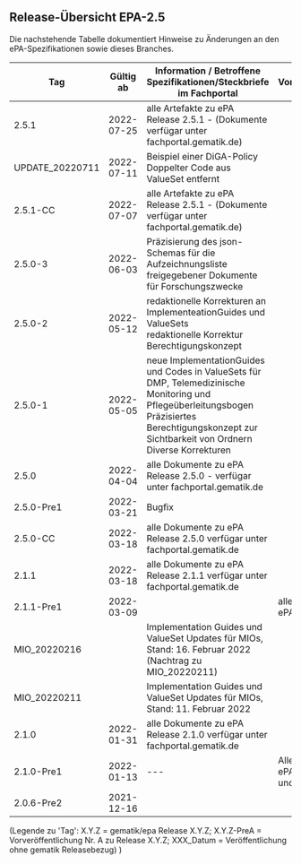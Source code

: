 ## Release-Übersicht EPA-2.5

Die nachstehende Tabelle dokumentiert Hinweise zu Änderungen an den ePA-Spezifikationen sowie dieses Branches.<br/> 


| Tag | Gültig ab | Information / Betroffene Spezifikationen/Steckbriefe im Fachportal | Vorabveröffentlichungen |
|---|---|---|---|
|2.5.1|2022-07-25|alle Artefakte zu ePA Release 2.5.1 - (Dokumente verfügar unter fachportal.gematik.de)|||
|UPDATE_20220711|2022-07-11|Beispiel einer DiGA-Policy </br> Doppelter Code aus ValueSet entfernt|| 
|2.5.1-CC|2022-07-07|alle Artefakte zu ePA Release 2.5.1 - (Dokumente verfügar unter fachportal.gematik.de)|||
|2.5.0-3|2022-06-03|Präzisierung des json-Schemas für die Aufzeichnungsliste freigegebener Dokumente für Forschungszwecke||
|2.5.0-2|2022-05-12|redaktionelle Korrekturen an ImplementeationGuides und ValueSets </br> redaktionelle Korrektur Berechtigungskonzept||
|2.5.0-1|2022-05-05|neue ImplementationGuides und Codes in ValueSets für DMP, Telemedizinische Monitoring und Pflegeüberleitungsbogen </br> Präzisiertes Berechtigungskonzept zur Sichtbarkeit von Ordnern </br> Diverse Korrekturen||
|2.5.0|2022-04-04|alle Dokumente zu ePA Release 2.5.0 - verfügar unter fachportal.gematik.de||initialer Release</br>(inklusive relevanter Änderungen aus Release ePA 2.1.1)|
|2.5.0-Pre1|2022-03-21|Bugfix ||
|2.5.0-CC|2022-03-18|alle Dokumente zu ePA Release 2.5.0 verfügar unter fachportal.gematik.de||initialer Release zur Kommentierung|
|2.1.1|2022-03-18|alle Dokumente zu ePA Release 2.1.1 verfügar unter fachportal.gematik.de||
|2.1.1-Pre1|2022-03-09||alle Änderungen gemäß ePA_Maintenance 22.1|
|MIO_20220216||Implementation Guides und ValueSet Updates für MIOs, Stand: 16. Februar 2022<br/>(Nachtrag zu MIO_20220211) ||
|MIO_20220211||Implementation Guides und ValueSet Updates für MIOs, Stand: 11. Februar 2022 ||
|2.1.0|2022-01-31|alle Dokumente zu ePA Release 2.1.0 verfügar unter fachportal.gematik.de||
|2.1.0-Pre1|2022-01-13|---|Alle Änderungen gemäß ePA_Maintenance 21.4 und 21.5|
|2.0.6-Pre2 | 2021-12-16 |  |  |




(Legende zu 'Tag': X.Y.Z = gematik/epa Release X.Y.Z;   X.Y.Z-PreA = Vorveröffentlichung Nr. A zu Release X.Y.Z;   XXX_Datum = Veröffentlichung ohne gematik Releasebezug) )
